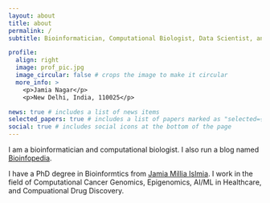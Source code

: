 ```yaml
---
layout: about
title: about
permalink: /
subtitle: Bioinformatician, Computational Biologist, Data Scientist, and Poet

profile:
  align: right
  image: prof_pic.jpg
  image_circular: false # crops the image to make it circular
  more_info: >
    <p>Jamia Nagar</p>
    <p>New Delhi, India, 110025</p>

news: true # includes a list of news items
selected_papers: true # includes a list of papers marked as "selected={true}"
social: true # includes social icons at the bottom of the page
---
```


I am a bioinformatician and computational biologist. I also run a blog named [Bioinfopedia](https://bioinfopedia.wordpress.com/). 

I have a PhD degree in Bioinformtics from [Jamia Millia Islmia](https://www.jmi.ac.in/). I work in the field of Computational Cancer Genomics, Epigenomics, AI/ML in Healthcare, and Compuational Drug Discovery. 
